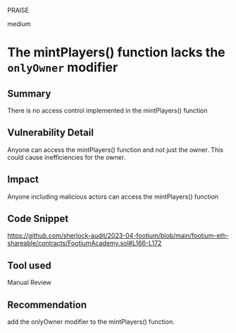 PRAISE

medium

# The mintPlayers() function lacks the `onlyOwner` modifier

## Summary
There is no access control implemented in the mintPlayers() function

## Vulnerability Detail
Anyone can access the mintPlayers() function and not just the owner. 
This could cause inefficiencies for the owner.

## Impact
Anyone including malicious actors can access the mintPlayers() function

## Code Snippet
https://github.com/sherlock-audit/2023-04-footium/blob/main/footium-eth-shareable/contracts/FootiumAcademy.sol#L166-L172
## Tool used

Manual Review

## Recommendation
add the onlyOwner modifier to the mintPlayers() function.